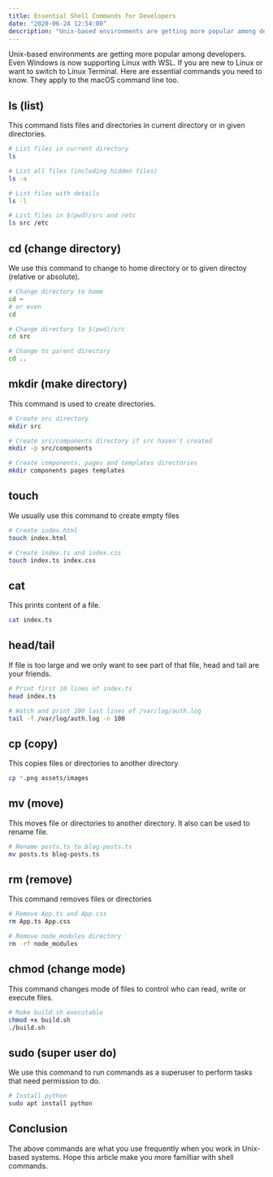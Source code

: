 ```yaml
---
title: Essential Shell Commands for Developers
date: "2020-06-24 12:54:00"
description: "Unix-based environments are getting more popular among developers. Even Windows is now supporting Linux with WSL. If you are new to Linux or want to switch to Linux Terminal. Here are essential commands you need to know. They apply to the macOS command line too."
---
```


Unix-based environments are getting more popular among developers.
Even Windows is now supporting Linux with WSL. If you are new to Linux or want to switch to Linux Terminal.
Here are essential commands you need to know. They apply to the macOS command line too.

## ls (list)

This command lists files and directories in current directory or in given directories.

```bash
# List files in current directory
ls

# List all files (including hidden files)
ls -a

# List files with details
ls -l

# List files in $(pwd)/src and /etc
ls src /etc
```

## cd (change directory)

We use this command to change to home directory or to given directoy (relative or absolute).

```bash
# Change directory to home
cd ~
# or even
cd

# Change directory to $(pwd)/src
cd src

# Change to parent directory
cd ..
```

## mkdir (make directory)

This command is used to create directories.

```bash
# Create src directory
mkdir src

# Create src/components directory if src haven't created
mkdir -p src/components

# Create components, pages and templates directories
mkdir components pages templates
```

## touch

We usually use this command to create empty files

```bash
# Create index.html
touch index.html

# Create index.ts and index.css
touch index.ts index.css
```

## cat

This prints content of a file.

```bash
cat index.ts
```

## head/tail

If file is too large and we only want to see part of that file, head and tail are your friends.

```bash
# Print first 10 lines of index.ts
head index.ts

# Watch and print 100 last lines of /var/log/auth.log
tail -f /var/log/auth.log -n 100
```

## cp (copy)

This copies files or directories to another directory

```bash
cp *.png assets/images
```

## mv (move)

This moves file or directories to another directory. It also can be used to rename file.

```bash
# Rename posts.ts to blog-posts.ts
mv posts.ts blog-posts.ts
```

## rm (remove)

This command removes files or directories

```bash
# Remove App.ts and App.css
rm App.ts App.css

# Remove node_modules directory
rm -rf node_modules
```

## chmod (change mode)

This command changes mode of files to control who can read, write or execute files.

```bash
# Make build.sh executable
chmod +x build.sh
./build.sh
```

## sudo (super user do)

We use this command to run commands as a superuser to perform tasks that need permission to do.

```bash
# Install python
sudo apt install python
```

## Conclusion

The above commands are what you use frequently when you work in Unix-based systems. Hope this article make you more familliar with shell commands.

